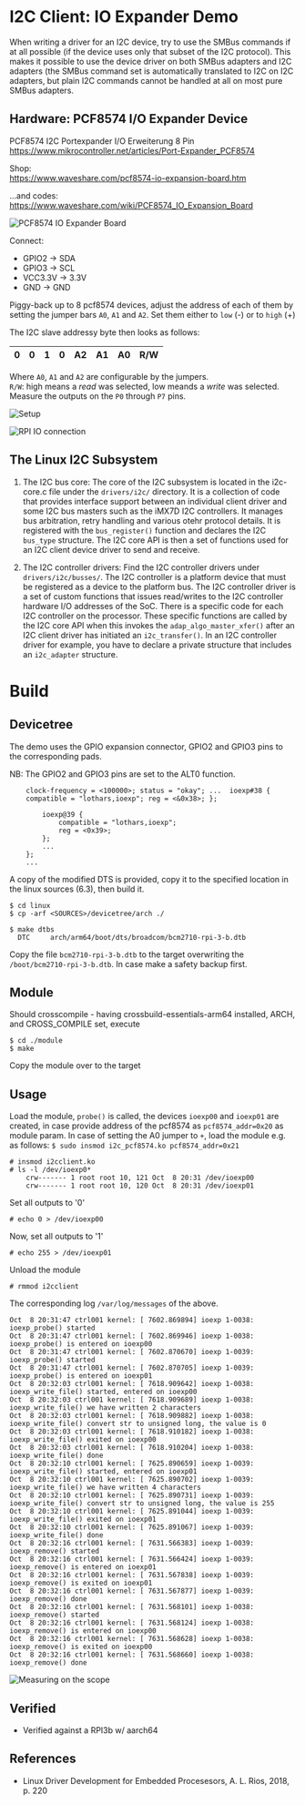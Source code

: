 # I2C Client: IO Expander Demo

When writing a driver for an I2C device, try to use the SMBus commands
if at all possible (if the device uses only that subset of the I2C
protocol). This makes it possible to use the device driver on both
SMBus adapters and I2C adapters (the SMBus command set is
automatically translated to I2C on I2C adapters, but plain I2C
commands cannot be handled at all on most pure SMBus adapters.  

## Hardware: PCF8574 I/O Expander Device

PCF8574 I2C Portexpander I/O Erweiterung 8 Pin  
https://www.mikrocontroller.net/articles/Port-Expander_PCF8574

Shop:  
https://www.waveshare.com/pcf8574-io-expansion-board.htm

...and codes:  
https://www.waveshare.com/wiki/PCF8574_IO_Expansion_Board

![PCF8574 IO Expander Board](../i2c__io-expander-pcf8574__msg/pics/pcf8574.png)  


Connect:  

- GPIO2   -> SDA
- GPIO3   -> SCL
- VCC3.3V -> 3.3V
- GND     -> GND

Piggy-back up to 8 pcf8574 devices, adjust the address of each of them by
setting the jumper bars `A0`, `A1` and `A2`. Set them either to `low` (-) or
to `high` (+)  


The I2C slave addressy byte then looks as follows:  

| 0 | 0 | 1 | 0 | A2 | A1 | A0 | R/W |  
|---|---|---|---|----|----|----|-----|  

Where `A0`, `A1` and `A2` are configurable by the jumpers.  
`R/W`: high means a _read_ was selected, low meands a _write_ was selected.  
Measure the outputs on the `P0` through `P7` pins.  

![Setup](../i2c__io-expander-pcf8574__msg/pics/setup.png)  

![RPI IO connection](../i2c__io-expander-pcf8574__msg/pics/rpi3_connection.png)  


## The Linux I2C Subsystem

1. The I2C bus core: The core of the I2C subsystem is located in the i2c-core.c file under the `drivers/i2c/` directory. It is a collection of code that provides interface support between an individual client driver and some I2C bus masters such as the iMX7D I2C controllers. It manages bus arbitration, retry handling and various otehr protocol details. It is registered with the `bus_register()` function and declares the I2C `bus_type` structure. The I2C core API is then a set of functions used for an I2C client device driver to send and receive.  

2. The I2C controller drivers: Find the I2C controller drivers under `drivers/i2c/busses/`. The I2C controller is a platform device that must be registered as a device to the platform bus. The I2C controller driver is a set of custom functions that issues read/writes to the I2C controller hardware I/O addresses of the SoC. There is a specific code for each I2C controller on the processor. These specific functions are called by the I2C core API when this invokes the `adap_algo_master_xfer()` after an I2C client driver has initiated an `i2c_transfer()`. In an I2C controller driver for example, you have to declare a private structure that includes an `i2c_adapter` structure.  

# Build

## Devicetree

The demo uses the GPIO expansion connector, GPIO2 and GPIO3 pins to the corresponding pads.  

NB: The GPIO2 and GPIO3 pins are set to the ALT0 function.  
``` ...  &i2c1 { pinctrl-names = "default"; pinctrl-0 = <&i2c1_pins>;
    clock-frequency = <100000>; status = "okay"; ...  ioexp#38 {
    compatible = "lothars,ioexp"; reg = <&0x38>; };

        ioexp@39 {
            compatible = "lothars,ioexp";
            reg = <0x39>;
        };
        ...
    };
    ...
```

A copy of the modified DTS is provided, copy it to the specified location in the linux sources (6.3), then build it.  

```
$ cd linux
$ cp -arf <SOURCES>/devicetree/arch ./

$ make dtbs
  DTC     arch/arm64/boot/dts/broadcom/bcm2710-rpi-3-b.dtb
```
Copy the file `bcm2710-rpi-3-b.dtb` to the target overwriting the `/boot/bcm2710-rpi-3-b.dtb`. In case make a safety backup first.  

## Module
Should crosscompile - having crossbuild-essentials-arm64 installed, ARCH, and CROSS_COMPILE set, execute  
```
$ cd ./module
$ make
```
Copy the module over to the target  

## Usage

Load the module, `probe()` is called, the devices `ioexp00` and `ioexp01` are created, in case provide address of the pcf8574 as `pcf8574_addr=0x20` as module param. In case of setting the A0 jumper to `+`, load the module e.g. as follows: `$ sudo insmod i2c_pcf8574.ko pcf8574_addr=0x21`
```
# insmod i2cclient.ko
# ls -l /dev/ioexp0*
    crw------- 1 root root 10, 121 Oct  8 20:31 /dev/ioexp00
    crw------- 1 root root 10, 120 Oct  8 20:31 /dev/ioexp01
```
Set all outputs to '0'  

```
# echo 0 > /dev/ioexp00
```

Now, set all outputs to '1'  
```
# echo 255 > /dev/ioexp01
```

Unload the module  
```
# rmmod i2cclient
```

The corresponding log `/var/log/messages` of the above.  
```
Oct  8 20:31:47 ctrl001 kernel: [ 7602.869894] ioexp 1-0038: ioexp_probe() started
Oct  8 20:31:47 ctrl001 kernel: [ 7602.869946] ioexp 1-0038: ioexp_probe() is entered on ioexp00
Oct  8 20:31:47 ctrl001 kernel: [ 7602.870670] ioexp 1-0039: ioexp_probe() started
Oct  8 20:31:47 ctrl001 kernel: [ 7602.870705] ioexp 1-0039: ioexp_probe() is entered on ioexp01
Oct  8 20:32:03 ctrl001 kernel: [ 7618.909642] ioexp 1-0038: ioexp_write_file() started, entered on ioexp00
Oct  8 20:32:03 ctrl001 kernel: [ 7618.909689] ioexp 1-0038: ioexp_write_file() we have written 2 characters
Oct  8 20:32:03 ctrl001 kernel: [ 7618.909882] ioexp 1-0038: ioexp_write_file() convert str to unsigned long, the value is 0
Oct  8 20:32:03 ctrl001 kernel: [ 7618.910182] ioexp 1-0038: ioexp_write_file() exited on ioexp00
Oct  8 20:32:03 ctrl001 kernel: [ 7618.910204] ioexp 1-0038: ioexp_write_file() done
Oct  8 20:32:10 ctrl001 kernel: [ 7625.890659] ioexp 1-0039: ioexp_write_file() started, entered on ioexp01
Oct  8 20:32:10 ctrl001 kernel: [ 7625.890702] ioexp 1-0039: ioexp_write_file() we have written 4 characters
Oct  8 20:32:10 ctrl001 kernel: [ 7625.890731] ioexp 1-0039: ioexp_write_file() convert str to unsigned long, the value is 255
Oct  8 20:32:10 ctrl001 kernel: [ 7625.891044] ioexp 1-0039: ioexp_write_file() exited on ioexp01
Oct  8 20:32:10 ctrl001 kernel: [ 7625.891067] ioexp 1-0039: ioexp_write_file() done
Oct  8 20:32:16 ctrl001 kernel: [ 7631.566383] ioexp 1-0039: ioexp_remove() started
Oct  8 20:32:16 ctrl001 kernel: [ 7631.566424] ioexp 1-0039: ioexp_remove() is entered on ioexp01
Oct  8 20:32:16 ctrl001 kernel: [ 7631.567838] ioexp 1-0039: ioexp_remove() is exited on ioexp01
Oct  8 20:32:16 ctrl001 kernel: [ 7631.567877] ioexp 1-0039: ioexp_remove() done
Oct  8 20:32:16 ctrl001 kernel: [ 7631.568101] ioexp 1-0038: ioexp_remove() started
Oct  8 20:32:16 ctrl001 kernel: [ 7631.568124] ioexp 1-0038: ioexp_remove() is entered on ioexp00
Oct  8 20:32:16 ctrl001 kernel: [ 7631.568628] ioexp 1-0038: ioexp_remove() is exited on ioexp00
Oct  8 20:32:16 ctrl001 kernel: [ 7631.568660] ioexp 1-0038: ioexp_remove() done
```
![Measuring on the scope](../i2c__io-expander-pcf8574__msg/pics/measuring.png)  

## Verified
* Verified against a RPI3b w/ aarch64  

## References
* Linux Driver Development for Embedded Procesesors, A. L. Rios, 2018, p. 220  
